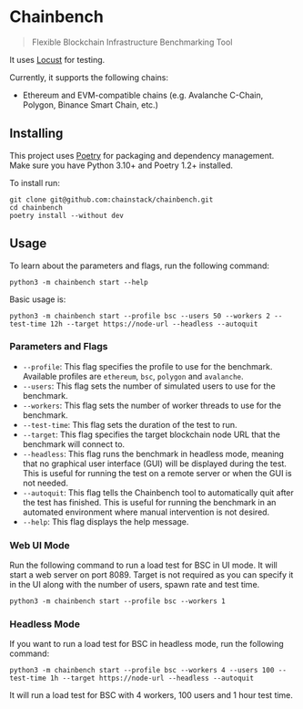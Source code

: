 # Chainbench
> Flexible Blockchain Infrastructure Benchmarking Tool


It uses [Locust](https://docs.locust.io/en/stable/index.html) for testing.

Currently, it supports the following chains:
- Ethereum and EVM-compatible chains (e.g. Avalanche C-Chain, Polygon, Binance Smart Chain, etc.)

## Installing

This project uses [Poetry](https://python-poetry.org/docs/#installation) for packaging and dependency management. 
Make sure you have Python 3.10+ and Poetry 1.2+ installed.

To install run:

```shell
git clone git@github.com:chainstack/chainbench.git
cd chainbench
poetry install --without dev
```

## Usage
To learn about the parameters and flags, run the following command:
```shell
python3 -m chainbench start --help
```

Basic usage is:
```shell
python3 -m chainbench start --profile bsc --users 50 --workers 2 --test-time 12h --target https://node-url --headless --autoquit
````

### Parameters and Flags
- `--profile`: This flag specifies the profile to use for the benchmark. Available profiles are `ethereum`, `bsc`, `polygon` and `avalanche`.
- `--users`: This flag sets the number of simulated users to use for the benchmark.
- `--workers`: This flag sets the number of worker threads to use for the benchmark.
- `--test-time`: This flag sets the duration of the test to run.
- `--target`: This flag specifies the target blockchain node URL that the benchmark will connect to.
- `--headless`: This flag runs the benchmark in headless mode, meaning that no graphical user interface (GUI) will be displayed during the test. This is useful for running the test on a remote server or when the GUI is not needed.
- `--autoquit`: This flag tells the Chainbench tool to automatically quit after the test has finished. This is useful for running the benchmark in an automated environment where manual intervention is not desired.
- `--help`: This flag displays the help message.

### Web UI Mode

Run the following command to run a load test for BSC in UI mode. It will start a web server on port 8089. 
Target is not required as you can specify it in the UI along with the number of users, spawn rate and test time.

```shell
python3 -m chainbench start --profile bsc --workers 1
```

### Headless Mode

If you want to run a load test for BSC in headless mode, run the following command:

```shell
python3 -m chainbench start --profile bsc --workers 4 --users 100 --test-time 1h --target https://node-url --headless --autoquit
```

It will run a load test for BSC with 4 workers, 100 users and 1 hour test time.